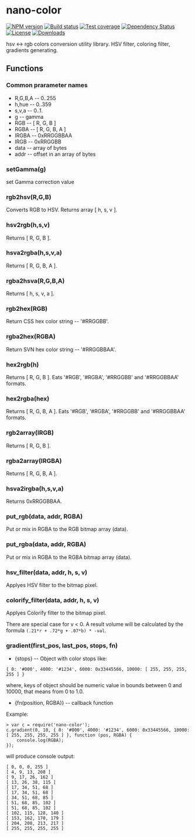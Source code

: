 # nano-color

[![NPM version][npm-image]][npm-url]
[![Build status][travis-image]][travis-url]
[![Test coverage][coveralls-image]][coveralls-url]
[![Dependency Status][david-image]][david-url]
[![License][license-image]][license-url]
[![Downloads][downloads-image]][downloads-url]

hsv &lt;-> rgb colors conversion utility library. HSV filter, coloring filter, gradients generating.


## Functions

### Common prarameter names

* R,G,B,A -- 0..255
* h,hue -- 0..359
* s,v,a -- 0..1.
* g -- gamma
* RGB -- [ R, G, B ]
* RGBA -- [ R, G, B, A ]
* IRGBA -- 0xRRGGBBAA
* IRGB -- 0xRRGGBB
* data -- array of bytes
* addr -- offset in an array of bytes

### setGamma(g)

set Gamma correction value

### rgb2hsv(R,G,B)

Converts RGB to HSV. Returns array [ h, s, v ].

### hsv2rgb(h,s,v)

Returns [ R, G, B ].

### hsva2rgba(h,s,v,a)
Returns [ R, G, B, A ].

### rgba2hsva(R,G,B,A)

Returns [ h, s, v, a ].

### rgb2hex(RGB)

Return CSS hex color string -- '#RRGGBB'.

### rgba2hex(RGBA)

Return SVN hex color string -- '#RRGGBBAA'.

### hex2rgb(h)

Returns [ R, G, B ]. Eats '#RGB', '#RGBA', '#RRGGBB' and '#RRGGBBAA' formats.

### hex2rgba(hex)

Returns [ R, G, B, A ]. Eats '#RGB', '#RGBA', '#RRGGBB' and '#RRGGBBAA' formats.

### rgb2array(IRGB)

Returns [ R, G, B ].

### rgba2array(IRGBA)

Returns [ R, G, B, A ].

### hsva2irgba(h,s,v,a)

Returns 0xRRGGBBAA.

### put_rgb(data, addr, RGBA)

Put or mix in RGBA to the RGB bitmap array (data).

### put_rgba(data, addr, RGBA)

Put or mix in RGBA to the RGBA bitmap array (data).

### hsv_filter(data, addr, h, s, v)

Applyes HSV filter to the bitmap pixel.

### colorify_filter(data, addr, h, s, v)

Applyes Colorify filter to the bitmap pixel.

There are special case for v < 0. A result volume will be calculated by the formula ```(.21*r + .72*g + .07*b) * -val```.

### gradient(first_pos, last_pos, stops, fn)

* {stops} -- Object with color stops like:

```
{ 0: '#000', 4000: '#1234', 6000: 0x33445566, 10000: [ 255, 255, 255, 255 ] }
```
where, keys of object should be numeric value in bounds between 0 and 10000, that means from 0 to 1.0.

* {fn(position, RGBA)} -- callback function 

Example:
```
> var c = require('nano-color');
c.gradient(0, 10, { 0: '#000', 4000: '#1234', 6000: 0x33445566, 10000: [ 255, 255, 255, 255 ] }, function (pos, RGBA) {
	console.log(RGBA);
});
```
will produce console output:
```
[ 0, 0, 0, 255 ]
[ 4, 9, 13, 208 ]
[ 9, 17, 26, 162 ]
[ 13, 26, 38, 115 ]
[ 17, 34, 51, 68 ]
[ 17, 34, 51, 68 ]
[ 34, 51, 68, 85 ]
[ 51, 68, 85, 102 ]
[ 51, 68, 85, 102 ]
[ 102, 115, 128, 140 ]
[ 153, 162, 170, 179 ]
[ 204, 208, 213, 217 ]
[ 255, 255, 255, 255 ]
```

[gitter-image]: https://badges.gitter.im/Holixus/nano-color.png
[gitter-url]: https://gitter.im/Holixus/nano-color

[npm-image]: https://img.shields.io/npm/v/nano-color.svg?style=flat-square
[npm-url]: https://npmjs.org/package/nano-color

[github-tag]: http://img.shields.io/github/tag/Holixus/nano-color.svg?style=flat-square
[github-url]: https://github.com/Holixus/nano-color/tags

[travis-image]: https://travis-ci.org/Holixus/nano-color.svg?branch=master
[travis-url]: https://travis-ci.org/Holixus/nano-color

[coveralls-image]: https://img.shields.io/coveralls/Holixus/nano-color.svg?style=flat-square
[coveralls-url]: https://coveralls.io/r/Holixus/nano-color

[david-image]: http://img.shields.io/david/Holixus/nano-color.svg?style=flat-square
[david-url]: https://david-dm.org/Holixus/nano-color

[license-image]: http://img.shields.io/npm/l/nano-color.svg?style=flat-square
[license-url]: LICENSE

[downloads-image]: http://img.shields.io/npm/dm/nano-color.svg?style=flat-square
[downloads-url]: https://npmjs.org/package/nano-color
